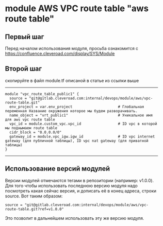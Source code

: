 # module AWS VPC route table "aws route table"

## Первый шаг 
Перед началом использования модуля, просьба ознакомится с 
https://confluence.cleveroad.com/display/SYS/Module

## Второй шаг 
скопируйте в файл module.tf описаной в статье из ссылки выше

---

``` 
module "vpc_route_table_public1" {
  source = "git@gitlab.cleveroad.com:internal/devops/module/aws/vpc-route-table.git"
  env_project = var.env_project                     # Глобальная переменная Название окружения которое мы будем разворачивать.   
  name_object = "vrt_public1"                       # Уникальное имя для aws vpc route table
  vpc_id = module.custom_vpc.vpc_id                 # ID vpc в которой мы поднымаем route table
  cidr_block = "0.0.0.0/0"
  gateway_id = module.vpc_igw.igw_id                # ID vpc internet gateway (для публичной таблицы), ID vpc nat gateway (для приватной таблицы) 
}

```

---

## Использование версий модулей
Версии модулей отмечаются тегами в репозитории (например: v1.0.0).
Для того чтобы использовать последнюю версию модуля надо посмотреть какая сейчас версия, и дописать её в конец адреса, строки source. Вот таким образом:
```
source = "git@gitlab.cleveroad.com:internal/devops/module/aws/vpc-route-table.git?ref=v1.0.0"
```
Это позволит в дальнейшем использовать эту же версию модуля. 
